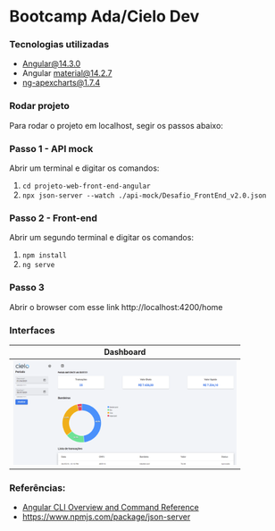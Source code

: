 # Bootcamp Ada/Cielo Dev 

### Tecnologias utilizadas 
- Angular@14.3.0
- Angular material@14.2.7
- ng-apexcharts@1.7.4

### Rodar projeto 

Para rodar o projeto em localhost, segir os passos abaixo:
### Passo 1 - API mock
Abrir um terminal e digitar os comandos:
1. `cd projeto-web-front-end-angular`
2. `npx json-server --watch ./api-mock/Desafio_FrontEnd_v2.0.json`

### Passo 2 - Front-end
Abrir um segundo terminal e digitar os comandos:
1. `npm install`
2. `ng serve`

### Passo 3 
Abrir o browser com esse link http://localhost:4200/home

### Interfaces


| Dashboard |
|:-------------:|
|<img width="400" alt="Nome imagem" src="src/assets/img/dashborad.png">

### Referências:

- [Angular CLI Overview and Command Reference](https://angular.io/cli)
- https://www.npmjs.com/package/json-server


